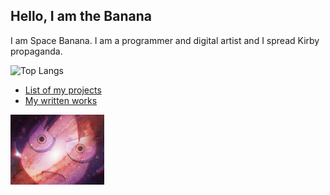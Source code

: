 ## Hello, I am the Banana
I am Space Banana. I am a programmer and digital artist and I spread Kirby propaganda.
   
![Top Langs](https://github-readme-stats.vercel.app/api/top-langs/?username=spacebanana420&layout=compact&theme=dark)

* [List of my projects](projects.md)
* [My written works](https://github.com/spacebanana420/writtenworks)

<img src="img/Yukaridromeda_quarter.png" width="150" />
